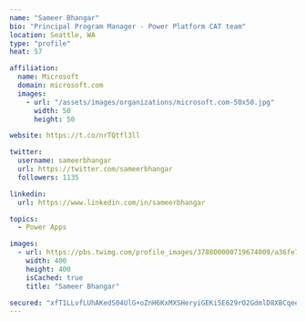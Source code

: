 ```yaml
---
name: "Sameer Bhangar"
bio: "Principal Program Manager - Power Platform CAT team"
location: Seattle, WA
type: "profile"
heat: 57

affiliation:
  name: Microsoft
  domain: microsoft.com
  images:
    - url: "/assets/images/organizations/microsoft.com-50x50.jpg"
      width: 50
      height: 50

website: https://t.co/nrTQtfl3ll

twitter:
  username: sameerbhangar
  url: https://twitter.com/sameerbhangar
  followers: 1135

linkedin:
  url: https://www.linkedin.com/in/sameerbhangar

topics:
  - Power Apps

images:
  - url: https://pbs.twimg.com/profile_images/378800000719674009/a36fe7ddfab1778b76e5793772e43798_400x400.jpeg
    width: 400
    height: 400
    isCached: true
    title: "Sameer Bhangar"

secured: "xfT1LLvfLUhAKedS04UlG+oZnH6KxMXSHeryiGEKi5E629rO2GdmlD8XBCqeeZP77VCi3uI52BDFME0O/QoesQtccmx26CftlT9uE/rAO+F8t5O4EsGUnwcLQEeF9ehwVoBWJp39mQhhqsvY6UZ9/VoOhxd6cz4fDqHHi+/lMgDURz2uSSngB7z2ehjtTG/DTEcoHXeksy2F9pf8Cf9FWCILF2oZlw/3VLnmeJ2zQjb2h6mvAGNer1RhAyNW/ux5bE7wPT3RyWI+hNDQrgvXePufp/O3z7g9tu1LiVjPYhkw71dqNF4iccjEp0wyn9Y38JALx+gcuFT7Z1FMwdAQ5raW1Pbm1Lx1Y4AYusqyCIv6HtVybdrua2fzYOsbT1hGxTJU9o5oqKERF8n53wtMT0Jn/1mwD59hc4Utd3MqpTQ=;5dszgcJUYHPsGT4n4GkSQQ=="
---
```


